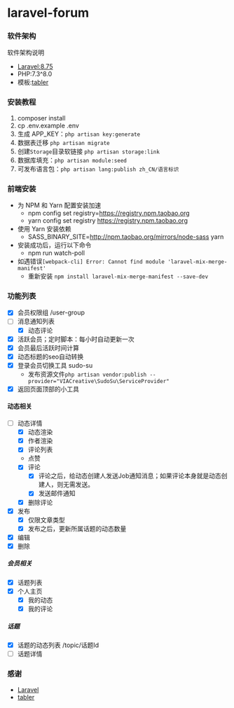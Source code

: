 # laravel-forum

### 软件架构
软件架构说明
- [Laravel:8.75](https://github.com/laravel)
- PHP:7.3^8.0
- 模板:[tabler](https://github.com/tabler/tabler)


### 安装教程
1. composer install
2. cp .env.example .env
3. 生成 APP_KEY：`php artisan key:generate`
4. 数据表迁移 `php artisan migrate`
5. 创建`Storage`目录软链接 `php artisan storage:link`
6. 数据库填充：`php artisan module:seed`
7. 可发布语言包：`php artisan lang:publish zh_CN/语言标识`

### 前端安装
- 为 NPM 和 Yarn 配置安装加速
  - npm config set registry=https://registry.npm.taobao.org
  - yarn config set registry https://registry.npm.taobao.org
- 使用 Yarn 安装依赖
  - SASS_BINARY_SITE=http://npm.taobao.org/mirrors/node-sass yarn
- 安装成功后，运行以下命令
  - npm run watch-poll
- 如遇错误`[webpack-cli] Error: Cannot find module 'laravel-mix-merge-manifest'`
  - 重新安装 `npm install laravel-mix-merge-manifest --save-dev`

### 功能列表
- [X] 会员权限组 /user-group
- [ ] 消息通知列表
  + [X] 动态评论
- [X] 活跃会员；定时脚本：每小时自动更新一次
- [X] 会员最后活跃时间计算
- [X] 动态标题的seo自动转换
- [X] 登录会员切换工具 sudo-su
  - 发布资源文件`php artisan vendor:publish --provider="VIACreative\SudoSu\ServiceProvider"`
- [X] 返回页面顶部的小工具

#### 动态相关
  + [ ] 动态详情
    + [X] 动态渲染
    + [X] 作者渲染
    + [X] 评论列表
    + 点赞
    + [X] 评论
      * [X] 评论之后，给动态创建人发送Job通知消息；如果评论本身就是动态创建人，则无需发送。
      * [X] 发送邮件通知
    * [X] 删除评论 
  + [X] 发布
    + [X] 仅限文章类型
    + [X] 发布之后，更新所属话题的动态数量
  + [X] 编辑
  + [X] 删除

##### 会员相关
- [X] 话题列表
- [X] 个人主页
  + [X] 我的动态
  + [X] 我的评论

##### 话题
- [X] 话题的动态列表 /topic/话题Id
- [ ] 话题详情

### 感谢
- [Laravel](https://github.com/laravel)
- [tabler](https://github.com/tabler/tabler)
